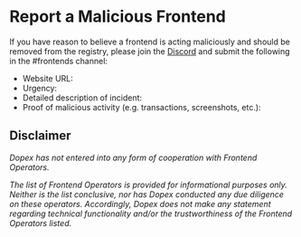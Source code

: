 # Report a Malicious Frontend

If you have reason to believe a frontend is acting maliciously and should be removed from the registry, please join the [Discord](https://discord.gg/dopex) and submit the following in the #frontends channel:

- Website URL:
- Urgency:
- Detailed description of incident:
- Proof of malicious activity (e.g. transactions, screenshots, etc.):

## Disclaimer

_Dopex has not entered into any form of cooperation with Frontend Operators._

_The list of Frontend Operators is provided for informational purposes only. Neither is the list conclusive, nor has Dopex conducted any due diligence on these operators. Accordingly, Dopex does not make any statement regarding technical functionality and/or the trustworthiness of the Frontend Operators listed._
